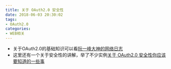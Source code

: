 ```yaml
---
title: 关于 OAuth2.0 安全性
date: 2018-06-03 20:30:02
tags: 
- OAuth2.0
categories: 
- WEB相关
---
```


<!--more-->

- 关于OAuth2.0的基础知识可以看[阮一峰大神的网络日志](http://www.ruanyifeng.com/blog/2014/05/oauth_2_0.html)
- 这里还有一个关于安全性的讲解，举了不少实例[关于 OAuth2.0 安全性你应该要知道的一些事](https://www.chrisyue.com/security-issue-about-oauth-2-0-you-should-know.html)